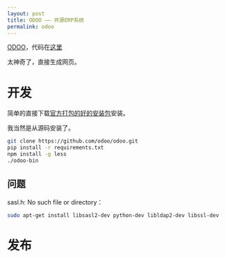 ```yaml
---
layout: post
title: ODOO —— 开源ERP系统
permalink: odoo
---
```


[ODOO](https://www.odoo.com/)，代码在[这里](https://github.com/odoo/odoo)


太神奇了，直接生成网页。

# 开发
简单的直接下载[官方打包的好的安装包](https://www.odoo.com/page/download)安装。

我当然是从源码安装了。

```bash
git clone https://github.com/odoo/odoo.git
pip install -r requirements.txt
npm install -g less
./odoo-bin
```


## 问题
sasl.h: No such file or directory：

```sh
sudo apt-get install libsasl2-dev python-dev libldap2-dev libssl-dev
```

# 发布
